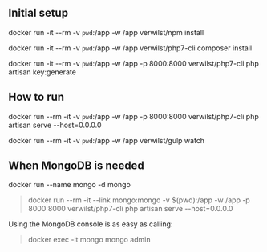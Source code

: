## Initial setup

docker run -it --rm -v `pwd`:/app -w /app verwilst/npm install

docker run -it --rm -v `pwd`:/app -w /app verwilst/php7-cli composer install

docker run -it --rm -v `pwd`:/app -w /app -p 8000:8000 verwilst/php7-cli php artisan key:generate

## How to run

docker run --rm -it -v `pwd`:/app -w /app -p 8000:8000 verwilst/php7-cli php artisan serve --host=0.0.0.0

docker run --rm -it -v `pwd`:/app -w /app verwilst/gulp watch

## When MongoDB is needed

docker run --name mongo -d mongo

> docker run --rm -it --link mongo:mongo -v $(pwd):/app -w /app -p 8000:8000 verwilst/php7-cli php artisan serve --host=0.0.0.0

Using the MongoDB console is as easy as calling:

> docker exec -it mongo mongo admin

